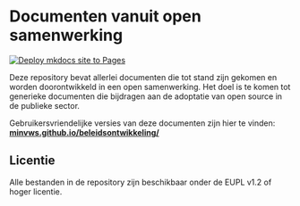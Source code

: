 # Documenten vanuit open samenwerking

[![Deploy mkdocs site to Pages](https://github.com/minvws/beleidsontwikkeling/actions/workflows/mkdocs.yml/badge.svg)](https://github.com/minvws/beleidsontwikkeling/actions/workflows/mkdocs.yml)

Deze repository bevat allerlei documenten die tot stand zijn gekomen en worden doorontwikkeld in een open samenwerking. Het doel is te komen tot generieke documenten die bijdragen aan de adoptatie van open source in de publieke sector.

Gebruikersvriendelijke versies van deze documenten zijn hier te vinden: **[minvws.github.io/beleidsontwikkeling/](https://minvws.github.io/beleidsontwikkeling/)**

## Licentie

Alle bestanden in de repository zijn beschikbaar onder de EUPL v1.2 of hoger licentie.
